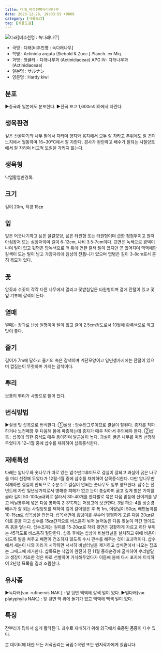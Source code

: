 ```yaml
---
title: 다래_비추천명녹다래나무
date: 2023-12-28, 19:03:55 +0800
category: [식물도감]
tag: [식물도감]
---
```




![다래[비추천명 : 녹다래나무]](http://www.nature.go.kr/fileUpload/plants/basic/Actinidiaceae/Actinidia/8843/1_th2.JPG)
- 국명 : 다래[비추천명 : 녹다래나무]
- 학명 : Actinidia arguta (Siebold & Zucc.) Planch. ex Miq.
- 과명 : 앵글러 - 다래나무과 (Actinidiaceae) APG Ⅳ- 다래나무과 (Actinidiaceae)
- 일본명 : サルナシ
- 영문명 : Hardy kiwi


## 분포
▶중국과 일본에도 분포한다.▶전국 표고 1,600m이하에서 자란다.
## 생육환경
깊은 산골짜기의 나무 밑에서 자라며 양지와 음지에서 모두 잘 자라고 추위에도 잘 견뎌 노지에서 월동하며 16~30℃에서 잘 자란다. 경사가 완만하고 배수가 잘되는 사질양토에서 잘 자라며 비교적 토질을 가리지 않는다.
## 생육형
낙엽활엽만경목.
## 크기
길이 20m, 직경 15㎝
## 잎
잎은 어긋나기하고 넓은 달걀모양, 넓은 타원형 또는 타원형이며 급한 점첨두이고 원저 아심장저 또는 심장저이며 길이 6-12cm, 나비 3.5-7cm이다. 표면은 녹색으로 광택이 나며 털이 없고 뒷면은 담녹색으로 맥 위에 연한 갈색 털이 있지만 곧 없어지며 맥액에만 갈색이 도는 털이 남고 가장자리에 침상의 잔톱니가 있으며 엽병은 길이 3-8cm로서 흔히 복모가 있다.
## 꽃
암꽃과 수꽃이 각각 다른 나무에서 열리고 꽃받침잎은 타원형이며 겉에 잔털이 있고 꽃잎 기부에 갈색이 돈다.
## 열매
열매는 장과로 난상 원형이며 털이 없고 길이 2.5cm정도로서 10월에 황록색으로 익고 맛이 좋다.
## 줄기
길이가 7m에 달하고 줄기의 속은 갈색이며 계단모양이고 일년생가지에는 잔털이 있으며  껍질눈이 뚜렷하며 가지는 갈색이다.
## 뿌리
보통의 뿌리가 사방으로 뻗어 있다.
## 번식방법
▶실생 및 삽목으로 번식한다. ①실생 : 암수딴그루이므로 결실이 잘된다. 종자를 직파하거나 노천매장 후 다음해 봄에 파종하는데 종자가 매우 작아서 주의해야 한다. ②삽목 : 삽목에 의한 증식도 매우 용이하며 발근율이 높다. 과실이 굵은 나무를 미리 선정해 두었다가 12~1월 중에 삽수를 채취하여 삽목증식한다.
## 재배특성
다래는 암나무와 숫나무가 따로 있는 암수딴그루이므로 결실이 잘되고 과실이 굵은 나무를 미리 선정해 두었다가 12월-1월 중에 삽수를 채취하여 삽목증식한다. 다만 암나무만 식재하면 결실이 안되므로 수분수로 결실이 안되는 숫나무도 일부 양묘한다. 삽수는 전년도에 자란 일년생가지로서 병해충 피해가 없고 눈이 충실하며 굵고 길게 뻗은 가지를 골라 길이 50-100㎝내외로 잘라서 30-40개를 한다발로 묶은 다음 밑등에 산이끼를 넣고 비닐봉투에 넣은 다음 봉하여 2-3℃되는 저장고에 보관한다. 3월 하순-4월 상순경 배수가 잘 되는 사질양토를 택하여 깊게 갈아엎은 후 폭 1m, 이랑넓이 50㎝, 배면높이를 10-15㎝로 삽목상을 만든다. 삽목배면에 흙덩이를 부수어 평평하게 고른 다음 20㎝깊이로 골을 파고 삽수를 15㎝간격으로 비스듬히 뉘어 늘어놓은 다음 윗눈이 약간 덮이도록 흙을 덮는다. 삽수조제는 길이를 15-20㎝로 하되 윗면은 평활하게 자르고 하단 부위는 45각도로 비스듬히 절단한다. 삽목 후에는 삽상에 비닐터널을 설치하고 위에 비음이 되도록 발을 쳐주고 배면이 건조하지 않도록 수시 관수를 해주는 것이 효과적이다. 삽수에서 새눈이 나와 자라기 시작하면 서서히 비닐터널을 제거하고 삽배면에서 나오는 잡초는 그때그때 제거한다. 삽목묘는 낙엽이 완전히 진 11월 중하순경에 굴취하여 뿌리발달과 생장이 저조한 것은 따로 선별하여 가식해두었다가 이듬해 봄에 다시 포지에 이식하여 2년생 묘목을 길러 조림한다.
## 유사종
▶녹다래(var. rufinervis NAK.) :  잎 뒷면 맥액에 갈색 털이 있다.▶털다래(var. platyphylla NAK.) : 잎 뒷면 맥 위에 돌기가 있고 맥액에 백색 털이 있다.
## 특징
잔뿌리가 많아서 쉽게 활착된다. 과수로 재배하기 위해 외국에서 육종된 품종이 다수 있다.






본 데이터에 대한 모든 저작권리는 국립수목원 또는 원저작자에게 있습니다.
